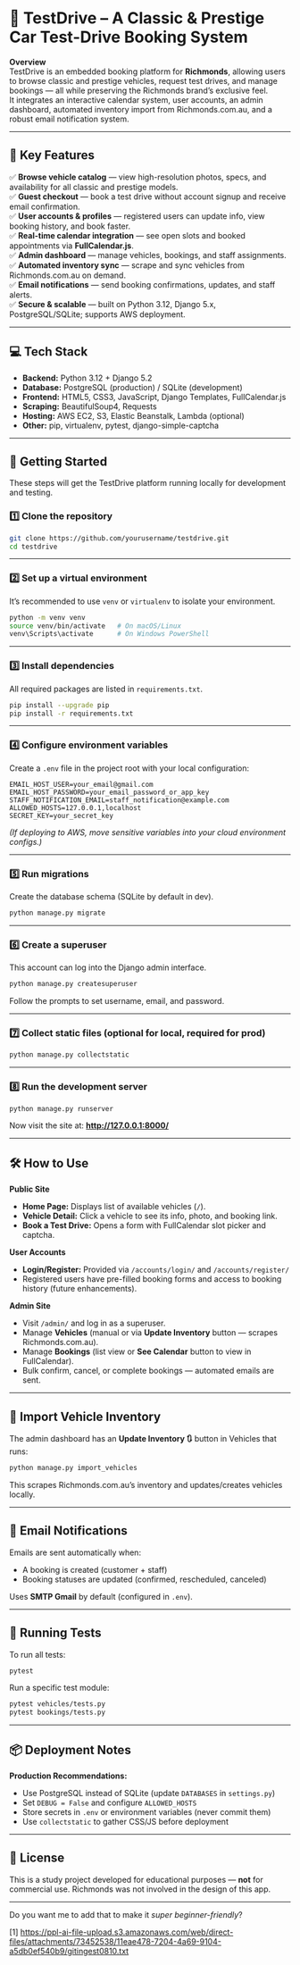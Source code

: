 # 🚗 TestDrive – A Classic & Prestige Car Test-Drive Booking System

**Overview**  
TestDrive is an embedded booking platform for **Richmonds**, allowing users to browse classic and prestige vehicles, request test drives, and manage bookings — all while preserving the Richmonds brand’s exclusive feel.  
It integrates an interactive calendar system, user accounts, an admin dashboard, automated inventory import from Richmonds.com.au, and a robust email notification system.

***

## 📌 Key Features

✅ **Browse vehicle catalog** — view high-resolution photos, specs, and availability for all classic and prestige models.  
✅ **Guest checkout** — book a test drive without account signup and receive email confirmation.  
✅ **User accounts & profiles** — registered users can update info, view booking history, and book faster.  
✅ **Real-time calendar integration** — see open slots and booked appointments via **FullCalendar.js**.  
✅ **Admin dashboard** — manage vehicles, bookings, and staff assignments.  
✅ **Automated inventory sync** — scrape and sync vehicles from Richmonds.com.au on demand.  
✅ **Email notifications** — send booking confirmations, updates, and staff alerts.  
✅ **Secure & scalable** — built on Python 3.12, Django 5.x, PostgreSQL/SQLite; supports AWS deployment.

***

## 💻 Tech Stack

- **Backend:** Python 3.12 + Django 5.2  
- **Database:** PostgreSQL (production) / SQLite (development)  
- **Frontend:** HTML5, CSS3, JavaScript, Django Templates, FullCalendar.js  
- **Scraping:** BeautifulSoup4, Requests  
- **Hosting:** AWS EC2, S3, Elastic Beanstalk, Lambda (optional)  
- **Other:** pip, virtualenv, pytest, django-simple-captcha

***

## 🚀 Getting Started

These steps will get the TestDrive platform running locally for development and testing.

### 1️⃣ **Clone the repository**
```bash
git clone https://github.com/yourusername/testdrive.git
cd testdrive
```

***

### 2️⃣ **Set up a virtual environment**
It’s recommended to use `venv` or `virtualenv` to isolate your environment.

```bash
python -m venv venv
source venv/bin/activate   # On macOS/Linux
venv\Scripts\activate      # On Windows PowerShell
```

***

### 3️⃣ **Install dependencies**
All required packages are listed in `requirements.txt`.

```bash
pip install --upgrade pip
pip install -r requirements.txt
```

***

### 4️⃣ **Configure environment variables**
Create a `.env` file in the project root with your local configuration:

```env
EMAIL_HOST_USER=your_email@gmail.com
EMAIL_HOST_PASSWORD=your_email_password_or_app_key
STAFF_NOTIFICATION_EMAIL=staff_notification@example.com
ALLOWED_HOSTS=127.0.0.1,localhost
SECRET_KEY=your_secret_key
```

*(If deploying to AWS, move sensitive variables into your cloud environment configs.)*

***

### 5️⃣ **Run migrations**
Create the database schema (SQLite by default in dev).

```bash
python manage.py migrate
```

***

### 6️⃣ **Create a superuser**
This account can log into the Django admin interface.

```bash
python manage.py createsuperuser
```

Follow the prompts to set username, email, and password.

***

### 7️⃣ **Collect static files** (optional for local, required for prod)
```bash
python manage.py collectstatic
```

***

### 8️⃣ **Run the development server**
```bash
python manage.py runserver
```
Now visit the site at: **http://127.0.0.1:8000/**

***

## 🛠 How to Use

**Public Site**  
- **Home Page:** Displays list of available vehicles (`/`).
- **Vehicle Detail:** Click a vehicle to see its info, photo, and booking link.
- **Book a Test Drive:** Opens a form with FullCalendar slot picker and captcha.

**User Accounts**  
- **Login/Register:** Provided via `/accounts/login/` and `/accounts/register/`
- Registered users have pre-filled booking forms and access to booking history (future enhancements).

**Admin Site**  
- Visit `/admin/` and log in as a superuser.
- Manage **Vehicles** (manual or via **Update Inventory** button — scrapes Richmonds.com.au).
- Manage **Bookings** (list view or **See Calendar** button to view in FullCalendar).
- Bulk confirm, cancel, or complete bookings — automated emails are sent.

***

## 🔄 Import Vehicle Inventory

The admin dashboard has an **Update Inventory 🔃** button in Vehicles that runs:

```bash
python manage.py import_vehicles
```
This scrapes Richmonds.com.au’s inventory and updates/creates vehicles locally.

***

## 📩 Email Notifications

Emails are sent automatically when:
- A booking is created (customer + staff)
- Booking statuses are updated (confirmed, rescheduled, canceled)

Uses **SMTP Gmail** by default (configured in `.env`).

***

## 🧪 Running Tests

To run all tests:
```bash
pytest
```

Run a specific test module:
```bash
pytest vehicles/tests.py
pytest bookings/tests.py
```

***

## 📦 Deployment Notes

**Production Recommendations:**
- Use PostgreSQL instead of SQLite (update `DATABASES` in `settings.py`)
- Set `DEBUG = False` and configure `ALLOWED_HOSTS`
- Store secrets in `.env` or environment variables (never commit them)
- Use `collectstatic` to gather CSS/JS before deployment

***

## 📄 License
This is a study project developed for educational purposes — **not** for commercial use. Richmonds was not involved in the design of this app.

***

Do you want me to add that to make it *super beginner-friendly*?

[1] https://ppl-ai-file-upload.s3.amazonaws.com/web/direct-files/attachments/73452538/11eae478-7204-4a69-9104-a5db0ef540b9/gitingest0810.txt
